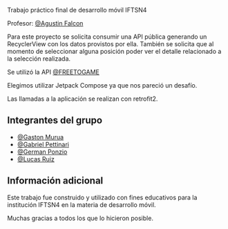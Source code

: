 
Trabajo práctico final de desarrollo móvil IFTSN4

Profesor: [@Agustin Falcon](https://github.com/AgustinFalcon
)

Para este proyecto se solicita consumir una API pública generando un RecyclerView con los datos provistos por ella. También se solicita que al momento de seleccionar alguna posición poder ver el detalle relacionado a la selección realizada.

Se utilizó la API [@FREETOGAME](https://www.freetogame.com/api-doc
)

Elegimos utilizar Jetpack Compose ya que nos pareció un desafío.

Las llamadas a la aplicación se realizan con retrofit2.


## Integrantes del grupo

- [@Gaston Murua](https://github.com/JGastonMurua)
- [@Gabriel Pettinari](https://github.com/GabrielPetty)
- [@German Ponzio](https://github.com/geerzio)
- [@Lucas Ruiz](https://github.com/LERV1993)







## Información adicional

Este trabajo fue construido y utilizado con fines educativos para la institución IFTSN4 en la materia de desarrollo móvil.

Muchas gracias a todos los que lo hicieron posible.


